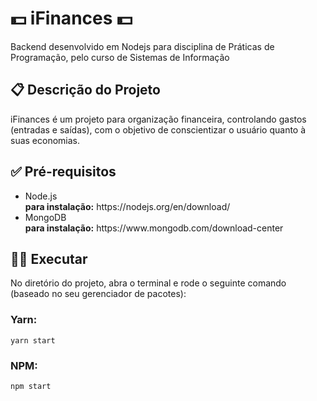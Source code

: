 # 💵 iFinances 💵

Backend desenvolvido em Nodejs para disciplina de Práticas de Programação, pelo curso de Sistemas de Informação

## 📋 Descrição do Projeto 

iFinances é um projeto para organização financeira, controlando gastos (entradas e saídas), com o objetivo de conscientizar o usuário quanto à suas economias.

## ✅ Pré-requisitos

<ul>
  <li>
  Node.js
  </br>
  <b>para instalação:</b> https://nodejs.org/en/download/
  </li>
  <li>MongoDB</li>
  <b>para instalação:</b> https://www.mongodb.com/download-center
</ul>

## 🏋️‍♂️ Executar

No diretório do projeto, abra o terminal e rode o seguinte comando (baseado no seu gerenciador de pacotes):

### Yarn: 

```
yarn start
```
### NPM:

```
npm start
```
